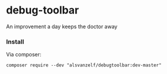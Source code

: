 # debug-toolbar
An improvement a day keeps the doctor away

### Install

Via composer:

```
composer require --dev "alsvanzelf/debugtoolbar:dev-master"
```
